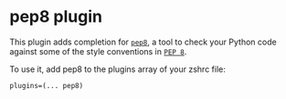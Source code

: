 # pep8 plugin

This plugin adds completion for
[`pep8`](https://pep8.readthedocs.io/en/release-1.7.x/#), a tool to check your
Python code against some of the style conventions in
[`PEP 8`](HTTP://www.python.org/dev/peps/pep-0008/).

To use it, add pep8 to the plugins array of your zshrc file:

```
plugins=(... pep8)
```
